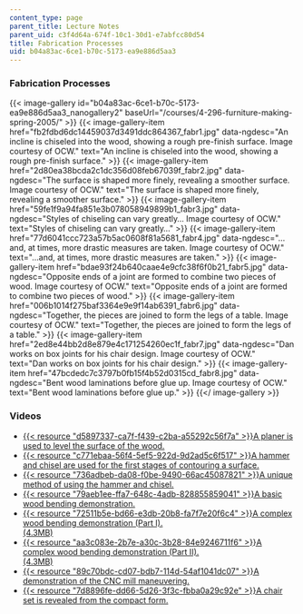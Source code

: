 ```yaml
---
content_type: page
parent_title: Lecture Notes
parent_uid: c3f4d64a-674f-10c1-30d1-e7abfcc80d54
title: Fabrication Processes
uid: b04a83ac-6ce1-b70c-5173-ea9e886d5aa3
---
```


### Fabrication Processes
{{< image-gallery id="b04a83ac-6ce1-b70c-5173-ea9e886d5aa3_nanogallery2" baseUrl="/courses/4-296-furniture-making-spring-2005/" >}}
{{< image-gallery-item href="fb2fdbd6dc14459037d3491ddc864367_fabr1.jpg" data-ngdesc="An incline is chiseled into the wood, showing a rough pre-finish surface. Image courtesy of OCW." text="An incline is chiseled into the wood, showing a rough pre-finish surface." >}}
{{< image-gallery-item href="2d80ea38bcda2c1dc356d08feb67039f_fabr2.jpg" data-ngdesc="The surface is shaped more finely, revealing a smoother surface. Image courtesy of OCW." text="The surface is shaped more finely, revealing a smoother surface." >}}
{{< image-gallery-item href="59fe1f9a94fa851e3b078058949899b1_fabr3.jpg" data-ngdesc="Styles of chiseling can vary greatly… Image courtesy of OCW." text="Styles of chiseling can vary greatly…" >}}
{{< image-gallery-item href="77d6041ccc723a57b5ac0608f81a5681_fabr4.jpg" data-ngdesc="…and, at times, more drastic measures are taken. Image courtesy of OCW." text="…and, at times, more drastic measures are taken." >}}
{{< image-gallery-item href="bdae93f24b640caae4e9cfc38f6f0b21_fabr5.jpg" data-ngdesc="Opposite ends of a joint are formed to combine two pieces of wood. Image courtesy of OCW." text="Opposite ends of a joint are formed to combine two pieces of wood." >}}
{{< image-gallery-item href="006b1014f275baf3364e9e9f14ab6391_fabr6.jpg" data-ngdesc="Together, the pieces are joined to form the legs of a table. Image courtesy of OCW." text="Together, the pieces are joined to form the legs of a table." >}}
{{< image-gallery-item href="2ed8e44bb2d8e879e4c171254260ec1f_fabr7.jpg" data-ngdesc="Dan works on box joints for his chair design. Image courtesy of OCW." text="Dan works on box joints for his chair design." >}}
{{< image-gallery-item href="47bcdedc7c3797b0fb15f4b52d0315cd_fabr8.jpg" data-ngdesc="Bent wood laminations before glue up. Image courtesy of OCW." text="Bent wood laminations before glue up." >}}
{{</ image-gallery >}}
### Videos

*   [{{< resource "d5897337-ca7f-f439-c2ba-a55292c56f7a" >}}A planer is used to level the surface of the wood.  
    ](http://www.archive.org/download/MIT4.296S05/1_512kb.mp4)
*   [{{< resource "c771ebaa-56f4-5ef5-922d-9d2ad5c6f517" >}}A hammer and chisel are used for the first stages of contouring a surface.  
    ](http://www.archive.org/download/MIT4.296S05/2_512kb.mp4)
*   [{{< resource "736adbeb-da08-f0be-9490-66ac45087821" >}}A unique method of using the hammer and chisel.  
    ](http://www.archive.org/download/MIT4.296S05/3_512kb.mp4)
*   [{{< resource "79aeb1ee-ffa7-648c-4adb-828855859041" >}}A basic wood bending demonstration.  
    ](http://www.archive.org/download/MIT4.296S05/4_512kb.mp4)
*   [{{< resource "72511b5e-bd66-e3db-20b8-fa7f7e20f6c4" >}}A complex wood bending demonstration (Part I).  
    (4.3MB)](http://www.archive.org/download/MIT4.296S05/5_512kb.mp4)
*   [{{< resource "aa3c083e-2b7e-a30c-3b28-84e9246711f6" >}}A complex wood bending demonstration (Part II).  
    (4.3MB)](http://www.archive.org/download/MIT4.296S05/6_512kb.mp4)
*   [{{< resource "89c70bdc-cd07-bdb7-114d-54af1041dc07" >}}A demonstration of the CNC mill maneuvering.  
    ](http://www.archive.org/download/MIT4.296S05/7_512kb.mp4)
*   [{{< resource "7d8896fe-dd66-5d26-3f3c-fbba0a29c92e" >}}A chair set is revealed from the compact form.  
    ](http://www.archive.org/download/MIT4.296S05/8_512kb.mp4)